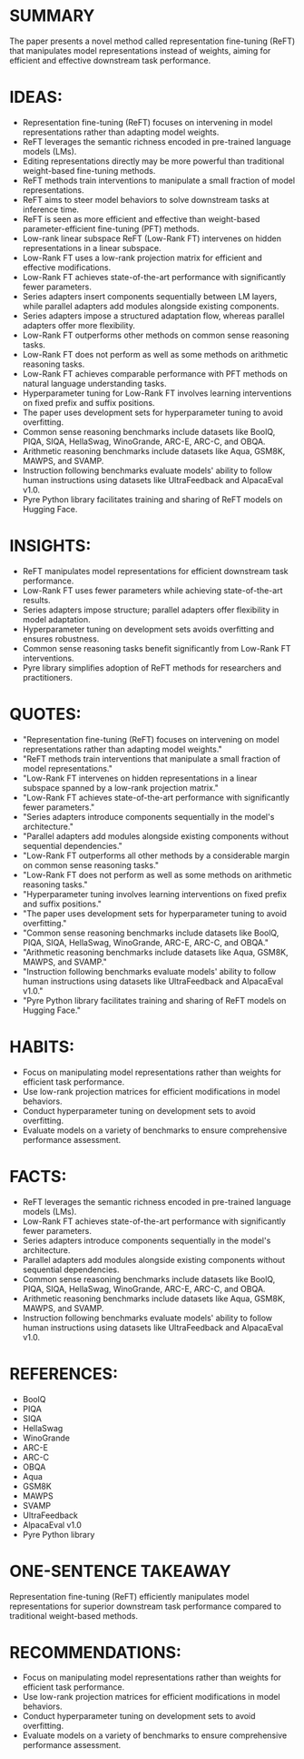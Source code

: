 # SUMMARY
The paper presents a novel method called representation fine-tuning (ReFT) that manipulates model representations instead of weights, aiming for efficient and effective downstream task performance.

# IDEAS:
- Representation fine-tuning (ReFT) focuses on intervening in model representations rather than adapting model weights.
- ReFT leverages the semantic richness encoded in pre-trained language models (LMs).
- Editing representations directly may be more powerful than traditional weight-based fine-tuning methods.
- ReFT methods train interventions to manipulate a small fraction of model representations.
- ReFT aims to steer model behaviors to solve downstream tasks at inference time.
- ReFT is seen as more efficient and effective than weight-based parameter-efficient fine-tuning (PFT) methods.
- Low-rank linear subspace ReFT (Low-Rank FT) intervenes on hidden representations in a linear subspace.
- Low-Rank FT uses a low-rank projection matrix for efficient and effective modifications.
- Low-Rank FT achieves state-of-the-art performance with significantly fewer parameters.
- Series adapters insert components sequentially between LM layers, while parallel adapters add modules alongside existing components.
- Series adapters impose a structured adaptation flow, whereas parallel adapters offer more flexibility.
- Low-Rank FT outperforms other methods on common sense reasoning tasks.
- Low-Rank FT does not perform as well as some methods on arithmetic reasoning tasks.
- Low-Rank FT achieves comparable performance with PFT methods on natural language understanding tasks.
- Hyperparameter tuning for Low-Rank FT involves learning interventions on fixed prefix and suffix positions.
- The paper uses development sets for hyperparameter tuning to avoid overfitting.
- Common sense reasoning benchmarks include datasets like BoolQ, PIQA, SIQA, HellaSwag, WinoGrande, ARC-E, ARC-C, and OBQA.
- Arithmetic reasoning benchmarks include datasets like Aqua, GSM8K, MAWPS, and SVAMP.
- Instruction following benchmarks evaluate models' ability to follow human instructions using datasets like UltraFeedback and AlpacaEval v1.0.
- Pyre Python library facilitates training and sharing of ReFT models on Hugging Face.

# INSIGHTS:
- ReFT manipulates model representations for efficient downstream task performance.
- Low-Rank FT uses fewer parameters while achieving state-of-the-art results.
- Series adapters impose structure; parallel adapters offer flexibility in model adaptation.
- Hyperparameter tuning on development sets avoids overfitting and ensures robustness.
- Common sense reasoning tasks benefit significantly from Low-Rank FT interventions.
- Pyre library simplifies adoption of ReFT methods for researchers and practitioners.

# QUOTES:
- "Representation fine-tuning (ReFT) focuses on intervening on model representations rather than adapting model weights."
- "ReFT methods train interventions that manipulate a small fraction of model representations."
- "Low-Rank FT intervenes on hidden representations in a linear subspace spanned by a low-rank projection matrix."
- "Low-Rank FT achieves state-of-the-art performance with significantly fewer parameters."
- "Series adapters introduce components sequentially in the model's architecture."
- "Parallel adapters add modules alongside existing components without sequential dependencies."
- "Low-Rank FT outperforms all other methods by a considerable margin on common sense reasoning tasks."
- "Low-Rank FT does not perform as well as some methods on arithmetic reasoning tasks."
- "Hyperparameter tuning involves learning interventions on fixed prefix and suffix positions."
- "The paper uses development sets for hyperparameter tuning to avoid overfitting."
- "Common sense reasoning benchmarks include datasets like BoolQ, PIQA, SIQA, HellaSwag, WinoGrande, ARC-E, ARC-C, and OBQA."
- "Arithmetic reasoning benchmarks include datasets like Aqua, GSM8K, MAWPS, and SVAMP."
- "Instruction following benchmarks evaluate models' ability to follow human instructions using datasets like UltraFeedback and AlpacaEval v1.0."
- "Pyre Python library facilitates training and sharing of ReFT models on Hugging Face."

# HABITS:
- Focus on manipulating model representations rather than weights for efficient task performance.
- Use low-rank projection matrices for efficient modifications in model behaviors.
- Conduct hyperparameter tuning on development sets to avoid overfitting.
- Evaluate models on a variety of benchmarks to ensure comprehensive performance assessment.

# FACTS:
- ReFT leverages the semantic richness encoded in pre-trained language models (LMs).
- Low-Rank FT achieves state-of-the-art performance with significantly fewer parameters.
- Series adapters introduce components sequentially in the model's architecture.
- Parallel adapters add modules alongside existing components without sequential dependencies.
- Common sense reasoning benchmarks include datasets like BoolQ, PIQA, SIQA, HellaSwag, WinoGrande, ARC-E, ARC-C, and OBQA.
- Arithmetic reasoning benchmarks include datasets like Aqua, GSM8K, MAWPS, and SVAMP.
- Instruction following benchmarks evaluate models' ability to follow human instructions using datasets like UltraFeedback and AlpacaEval v1.0.

# REFERENCES:
- BoolQ
- PIQA
- SIQA
- HellaSwag
- WinoGrande
- ARC-E
- ARC-C
- OBQA
- Aqua
- GSM8K
- MAWPS
- SVAMP
- UltraFeedback
- AlpacaEval v1.0
- Pyre Python library

# ONE-SENTENCE TAKEAWAY
Representation fine-tuning (ReFT) efficiently manipulates model representations for superior downstream task performance compared to traditional weight-based methods.

# RECOMMENDATIONS:
- Focus on manipulating model representations rather than weights for efficient task performance.
- Use low-rank projection matrices for efficient modifications in model behaviors.
- Conduct hyperparameter tuning on development sets to avoid overfitting.
- Evaluate models on a variety of benchmarks to ensure comprehensive performance assessment.